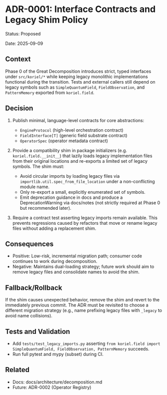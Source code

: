 # ADR-0001: Interface Contracts and Legacy Shim Policy

Status: Proposed

Date: 2025-09-09

Context
-------
Phase 0 of the Great Decomposition introduces strict, typed interfaces under `src/koriel/*` while
keeping legacy monolithic implementations functional during the transition. Tests and external
callers still depend on legacy symbols such as `SimpleQuantumField`, `FieldObservation`, and
`PatternMemory` exported from `koriel.field`.

Decision
--------
1. Publish minimal, language-level contracts for core abstractions:
   - `EngineProtocol` (high-level orchestration contract)
   - `FieldInterface[T]` (generic field substrate contract)
   - `OperatorSpec` (operator metadata contract)

2. Provide a compatibility shim in package initializers (e.g. `koriel.field.__init__`) that
   lazily loads legacy implementation files from their original locations and re-exports a
   limited set of legacy symbols. The shim must:
   - Avoid circular imports by loading legacy files via `importlib.util.spec_from_file_location`
     under a non-conflicting module name.
   - Only re-export a small, explicitly enumerated set of symbols.
   - Emit deprecation guidance in docs and produce a DeprecationWarning via docs/notes (not
     strictly required at Phase 0 but recommended later).

3. Require a contract test asserting legacy imports remain available. This prevents regressions
   caused by refactors that move or rename legacy files without adding a replacement shim.

Consequences
------------
- Positive: Low-risk, incremental migration path; consumer code continues to work during
  decomposition.
- Negative: Maintains dual-loading strategy; future work should aim to remove legacy files and
  consolidate names to avoid the shim.

Fallback/Rollback
-----------------
If the shim causes unexpected behavior, remove the shim and revert to the immediately previous
commit. The ADR must be revisited to choose a different migration strategy (e.g., name prefixing
legacy files with `_legacy` to avoid name collisions).

Tests and Validation
--------------------
- Add `tests/test_legacy_imports.py` asserting `from koriel.field import SimpleQuantumField, FieldObservation, PatternMemory` succeeds.
- Run full pytest and mypy (subset) during CI.

Related
-------
- Docs: docs/architecture/decomposition.md
- Future: ADR-0002 (Operator Registry)
